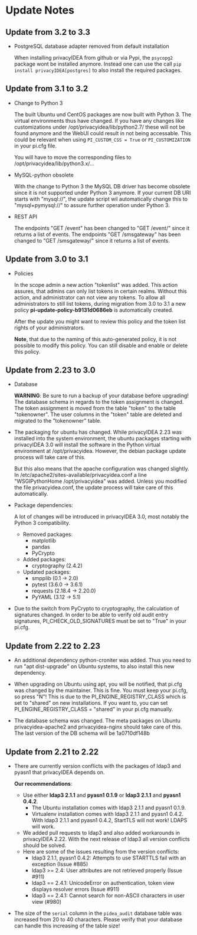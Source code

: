 # Update Notes

## Update from 3.2 to 3.3

* PostgreSQL database adapter removed from default installation

  When installing privacyIDEA from github or via Pypi, the ``psycopg2`` package
  wont be installed anymore. Instead one can use the call
  ``pip install privacyIDEA[postgres]`` to also install the required packages.

## Update from 3.1 to 3.2

* Change to Python 3

  The built Ubuntu und CentOS packages are now built with Python 3.
  The virtual environments thus have changed.
  If you have any changes like customizations under
  /opt/privacyidea/lib/python2.7/ these will not be found anymore
  and the WebUI could result in not being accessable.
  This could be relevant when using ``PI_CUSTOM_CSS = True``
  or ``PI_CUSTOMIZATION`` in your pi.cfg file.
  
  You will have to move the corresponding files to
  /opt/privacyidea/lib/python3.x/...

* MySQL-python obsolete

  With the change to Python 3 the MySQL DB driver has become
  obsolete since it is not supported under Python 3 anymore.
  If your current DB URI starts with "mysql://", the 
  update script wil automatically change this to 
  "mysql+pymysql://" to assure further operation under Python 3.

* REST API

  The endpoints "GET /event" has been changed to "GET /event/"
  since it returns a list of events.
  The endpoints "GET /smsgateway" has been changed to 
  "GET /smsgateway/"  since it returns a list of events.

## Update from 3.0 to 3.1

* Policies

  In the scope admin a new action "tokenlist" was added. This
  action assures, that admins can only list tokens in certain realms.
  Without this action, and administrator can not view any tokens.
  To allow all administrators to still list tokens, during migration
  from 3.0 to 3.1 a new policy **pi-update-policy-b9131d0686eb** is
  automatically created.

  After the update you might want to review this policy and the
  token list rights of your administrators.

  **Note**, that due to the naming of this auto-generated policy, it is
  not possible to modify this policy. You can still disable and enable
  or delete this policy.

## Update from 2.23 to 3.0

* Database

  **WARNING**: Be sure to run a backup of your database before upgrading!
  The database schema in regards to the token assignment is changed.
  The token assignment is moved from the table "token" to the table
  "tokenowner". The user columns in the "token" table are deleted and
  migrated to the "tokenowner" table.   

* The packaging for ubuntu has changed. While privacyIDEA 2.23 was
  installed into the system environment, the ubuntu packages 
  starting with privacyIDEA 3.0 will install the software in the
  Python virtual environment at /opt/privacyidea.
  However, the debian package update process will take care of this.

  But this also means that the apache configuration was changed slightly.
  In /etc/apache2/sites-available/privacyidea.conf a line
  "WSGIPythonHome /opt/privacyidea"
  was added.
  Unless you modified the file privacyidea.conf, the update process
  will take care of this automatically.

* Package dependencies:

  A lot of changes will be introduced in privacyIDEA 3.0, most notably the
  Python 3 compatibility.

  * Removed packages:
    * matplotlib
    * pandas
    * PyCrypto
  * Added packages:
    * cryptography (2.4.2)
  * Updated packages:
    * smpplib (0.1 -> 2.0)
    * pytest (3.6.0 -> 3.6.1)
    * requests (2.18.4 -> 2.20.0)
    * PyYAML (3.12 -> 5.1)

* Due to the switch from PyCrypto to cryptography, the calculation of signatures
  changed. In order to be able to verify old audit entry signatures,
   PI_CHECK_OLD_SIGNATURES must be set to "True" in your pi.cfg.

## Update from 2.22 to 2.23

* An additional dependency python-croniter was added.
  Thus you need to run "apt dist-upgrade" on Ubuntu systems,
  to also install this new dependency.

* When upgrading on Ubuntu using apt, you will be notified, that pi.cfg was changed by the maintainer.
  This is fine. You must keep your pi.cfg, so press "N"!
  This is due to the PI_ENGINE_REGISTRY_CLASS which is set to "shared" on new installations.
  If you want to, you can set PI_ENGINE_REGISTRY_CLASS = "shared"
  in your pi.cfg manually.

* The database schema was changed. The meta packages on Ubuntu
  privacyidea-apache2 and privacyidea-nginx should take care of this.
  The last version of the DB schema will be 1a0710df148b

## Update from 2.21 to 2.22

* There are currently version conflicts with the packages of ldap3 and pyasn1 that
  privacyIDEA depends on.

  **Our recommendations**:
  * Use either **ldap3 2.1.1** and **pyasn1 0.1.9**
    or **ldap3 2.1.1** and **pyasn1 0.4.2**.
    * The Ubuntu installation comes with ldap3 2.1.1 and pyasn1 0.1.9.
    * Virtualenv installation comes with ldap3 2.1.1 and pyasn1 0.4.2.
      With ldap3 2.1.1 and pyasn1 0.4.2, StartTLS will not work! LDAPS will work.
  * We added pull requests to ldap3 and also added workarounds in privacyIDEA 2.22. With the next
    release of ldap3 all version conflicts should be solved.
  * Here are some of the issues resulting from the version conflicts:
    * ldap3 2.1.1, pyasn1 0.4.2: Attempts to use STARTTLS fail with an exception (Issue #885)
    * ldap3 >= 2.4: User attributes are not retrieved properly (Issue #911)
    * ldap3 == 2.4.1: UnicodeError on authentication, token view displays resolver errors (Issue #911)
    * ldap3 == 2.4.1: Cannot search for non-ASCII characters in user view (#980)
* The size of the ``serial`` column in the ``pidea_audit`` database table was increased from 20 to 40 characters.
  Please verify that your database can handle this increasing of the table size!
